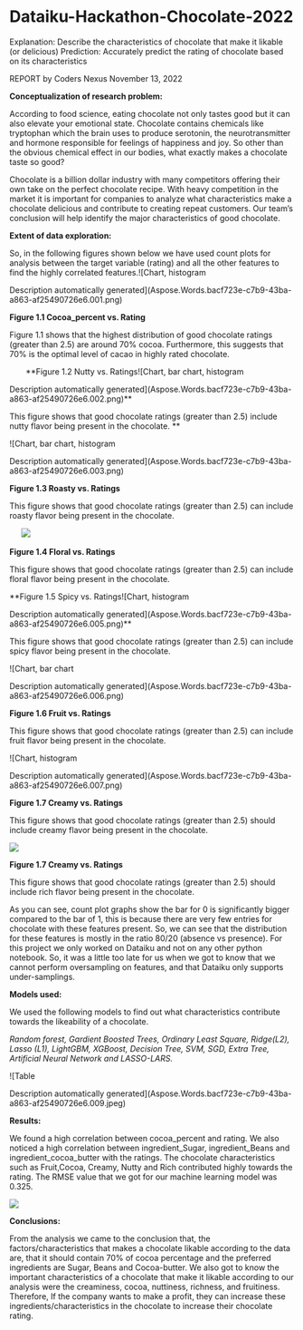 # Dataiku-Hackathon-Chocolate-2022
Explanation: Describe the characteristics of chocolate that make it likable (or delicious) 
Prediction: Accurately predict the rating of chocolate based on its characteristics

REPORT by Coders Nexus 		November 13, 2022

**Conceptualization of research problem:**

According to food science, eating chocolate not only tastes good but it can also elevate your emotional state. Chocolate contains chemicals like tryptophan which the brain uses to produce serotonin, the neurotransmitter and hormone responsible for feelings of happiness and joy. So other than the obvious chemical effect in our bodies, what exactly makes a chocolate taste so good?

Chocolate is a billion dollar industry with many competitors offering their own take on the perfect chocolate recipe. With heavy competition in the market it is important for companies to analyze what characteristics make a chocolate delicious and contribute to creating repeat customers. Our team’s conclusion will help identify the major characteristics of good chocolate.

**Extent of data exploration:**

So, in the following figures shown below we have used count plots for analysis between the target variable (rating) and all the other features to find the highly correlated features.![Chart, histogram

Description automatically generated](Aspose.Words.bacf723e-c7b9-43ba-a863-af25490726e6.001.png)

**Figure 1.1 Cocoa\_percent vs. Rating**

Figure 1.1 shows that the highest distribution of good chocolate ratings (greater than 2.5) are around 70% cocoa. Furthermore, this suggests that 70% is the optimal level of cacao in highly rated chocolate.

`    `**Figure 1.2 Nutty vs. Ratings![Chart, bar chart, histogram

Description automatically generated](Aspose.Words.bacf723e-c7b9-43ba-a863-af25490726e6.002.png)**

This figure shows that good chocolate ratings (greater than 2.5) include nutty flavor being present in the chocolate.
**






![Chart, bar chart, histogram

Description automatically generated](Aspose.Words.bacf723e-c7b9-43ba-a863-af25490726e6.003.png)

**Figure 1.3 Roasty vs. Ratings**

This figure shows that good chocolate ratings (greater than 2.5) can include roasty flavor being present in the chocolate.	




`	`![](Aspose.Words.bacf723e-c7b9-43ba-a863-af25490726e6.004.png)

**Figure 1.4 Floral vs. Ratings**

This figure shows that good chocolate ratings (greater than 2.5) can include floral flavor being present in the chocolate.






**Figure 1.5 Spicy vs. Ratings![Chart, histogram

Description automatically generated](Aspose.Words.bacf723e-c7b9-43ba-a863-af25490726e6.005.png)**

This figure shows that good chocolate ratings (greater than 2.5) can include spicy flavor being present in the chocolate.





![Chart, bar chart

Description automatically generated](Aspose.Words.bacf723e-c7b9-43ba-a863-af25490726e6.006.png)

**Figure 1.6 Fruit vs. Ratings**

This figure shows that good chocolate ratings (greater than 2.5) can include fruit flavor being present in the chocolate.



![Chart, histogram

Description automatically generated](Aspose.Words.bacf723e-c7b9-43ba-a863-af25490726e6.007.png)


**Figure 1.7 Creamy vs. Ratings**

This figure shows that good chocolate ratings (greater than 2.5) should include creamy flavor being present in the chocolate.




![](Aspose.Words.bacf723e-c7b9-43ba-a863-af25490726e6.008.png)

**Figure 1.7 Creamy vs. Ratings**

This figure shows that good chocolate ratings (greater than 2.5) should include rich flavor being present in the chocolate.




As you can see, count plot graphs show the bar for 0 is significantly bigger compared to the bar of 1, this is because there are very few entries for chocolate with these features present. So, we can see that the distribution for these features is mostly in the ratio 80/20 (absence vs presence). For this project we only worked on Dataiku and not on any other python notebook. So, it was a little too late for us when we got to know that we cannot perform oversampling on features, and that Dataiku only supports under-samplings.

**Models used:**

We used the following models to find out what characteristics contribute towards the likeability of a chocolate.

*Random forest, Gardient Boosted Trees, Ordinary Least Square, Ridge(L2), Lasso (L1), LightGBM, XGBoost, Decision Tree, SVM, SGD, Extra Tree, Artificial Neural Network and LASSO-LARS.*

![Table

Description automatically generated](Aspose.Words.bacf723e-c7b9-43ba-a863-af25490726e6.009.jpeg)


**Results:**

We found a high correlation between cocoa\_percent and rating. We also noticed a high correlation between ingredient\_Sugar, ingredient\_Beans and ingredient\_cocoa\_butter with the ratings. The chocolate characteristics such as Fruit,Cocoa, Creamy, Nutty and Rich contributed highly towards the rating. The RMSE value that we got for our machine learning model was 0.325.  

![](Aspose.Words.bacf723e-c7b9-43ba-a863-af25490726e6.010.png)

**Conclusions:**

From the analysis we came to the conclusion that, the factors/characteristics that makes a chocolate likable according to the data are, that it should contain 70% of cocoa percentage and the preferred ingredients are Sugar, Beans and Cocoa-butter. We also got to know the important characteristics of a chocolate that make it likable according to our analysis were the creaminess, cocoa, nuttiness, richness, and fruitiness. Therefore, If the company wants to make a profit, they can increase these ingredients/characteristics in the chocolate to increase their chocolate rating. 
